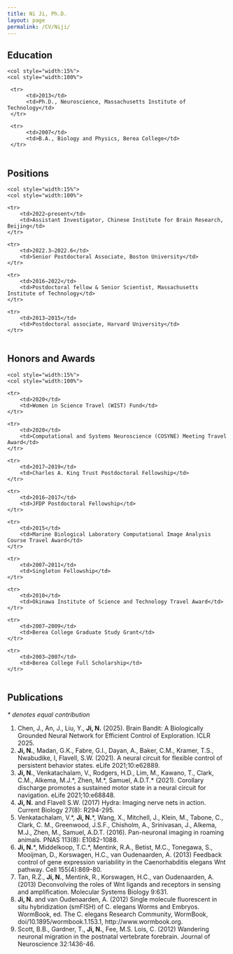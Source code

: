 ```yaml
---
title: Ni Ji, Ph.D.
layout: page
permalink: /CV/Niji/
---
```


## Education

<table style="width:100%" border="0">
     
	<col style="width:15%">
	<col style="width:100%">    
     
     <tr>
          <td>2013</td>
          <td>Ph.D., Neuroscience, Massachusetts Institute of Technology</td>
     </tr>
     
     <tr>
          <td>2007</td>
          <td>B.A., Biology and Physics, Berea College</td>
     </tr>     
     
     
</table>

## Positions

<table style="width:100%" border="0">
	
	<col style="width:15%">
	<col style="width:100%">
	
	<tr>
		<td>2022–present</td>
		<td>Assistant Investigator, Chinese Institute for Brain Research, Beijing</td>
	</tr>	

	<tr>
		<td>2022.3–2022.6</td>
		<td>Senior Postdoctoral Associate, Boston University</td>
	</tr>
	
	<tr>	
		<td>2016–2022</td>
		<td>Postdoctoral fellow & Senior Scientist, Massachusetts Institute of Technology</td>
	</tr>
	
	<tr>
		<td>2013–2015</td>
		<td>Postdoctoral associate, Harvard University</td>
	</tr>
	
</table>



## Honors and Awards

<table style="width:100%" border="0">
	
	<col style="width:15%">
	<col style="width:100%">

	<tr>
		<td>2020</td>
		<td>Women in Science Travel (WIST) Fund</td>
	</tr>

	<tr>
		<td>2020</td>
		<td>Computational and Systems Neuroscience (COSYNE) Meeting Travel Award</td>
	</tr>
	
	<tr>
		<td>2017–2019</td>
		<td>Charles A. King Trust Postdoctoral Fellowship</td>
	</tr>	
	
	<tr>
		<td>2016–2017</td>
		<td>JFDP Postdoctoral Fellowship</td>
	</tr>

	<tr>
		<td>2015</td>
		<td>Marine Biological Laboratory Computational Image Analysis Course Travel Award</td>
	</tr>
	
	<tr>
		<td>2007–2011</td>
		<td>Singleton Fellowship</td>
	</tr>
	
	<tr>
		<td>2010</td>
		<td>Okinawa Institute of Science and Technology Travel Award</td>
	</tr>
	
	<tr>
		<td>2007–2009</td>
		<td>Berea College Graduate Study Grant</td>
	</tr>
	
	<tr>
		<td>2003–2007</td>
		<td>Berea College Full Scholarship</td>
	</tr>	
	
</table>
  

## Publications

<p><em>* denotes equal contribution</em></p>
<ol>
    <li>Chen, J., An, J., Liu, Y., <strong>Ji, N.</strong> (2025). Brain Bandit: A Biologically Grounded Neural Network for Efficient Control of Exploration. ICLR 2025.</li>
    <li><strong>Ji, N.</strong>, Madan, G.K., Fabre, G.I., Dayan, A., Baker, C.M., Kramer, T.S., Nwabudike, I, Flavell, S.W. (2021). A neural circuit for flexible control of persistent behavior states. eLife 2021;10:e62889.</li>
    <li><strong>Ji, N.</strong>, Venkatachalam, V., Rodgers, H.D., Lim, M., Kawano, T., Clark, C.M., Alkema, M.J.*, Zhen, M.*, Samuel, A.D.T.* (2021). Corollary discharge promotes a sustained motor state in a neural circuit for navigation. eLife 2021;10:e68848.</li>
    <li><strong>Ji, N.</strong> and Flavell S.W. (2017) Hydra: Imaging nerve nets in action. Current Biology 27(8): R294-295.</li>
    <li>Venkatachalam, V.*, <strong>Ji, N.</strong>*, Wang, X., Mitchell, J., Klein, M., Tabone, C., Clark, C. M., Greenwood, J.S.F., Chisholm, A., Srinivasan, J., Alkema, M.J., Zhen, M., Samuel, A.D.T. (2016). Pan-neuronal imaging in roaming animals. PNAS 113(8): E1082-1088.</li>
    <li><strong>Ji, N.</strong>*, Middelkoop, T.C.*, Mentink, R.A., Betist, M.C., Tonegawa, S., Mooijman, D., Korswagen, H.C., van Oudenaarden, A. (2013) Feedback control of gene expression variability in the Caenorhabditis elegans Wnt pathway. Cell 155(4):869-80.</li>
    <li>Tan, R.Z., <strong>Ji, N.</strong>, Mentink, R., Korswagen, H.C., van Oudenaarden, A. (2013) Deconvolving the roles of Wnt ligands and receptors in sensing and amplification. Molecular Systems Biology 9:631.</li>
    <li><strong>Ji, N.</strong> and van Oudenaarden, A. (2012) Single molecule fluorescent in situ hybridization (smFISH) of C. elegans Worms and Embryos. WormBook, ed. The C. elegans Research Community, WormBook, doi/10.1895/wormbook.1.153.1, http://www.wormbook.org.</li>
    <li>Scott, B.B., Gardner, T., <strong>Ji, N.</strong>, Fee, M.S. Lois, C. (2012) Wandering neuronal migration in the postnatal vertebrate forebrain. Journal of Neuroscience 32:1436-46.</li>
</ol>
